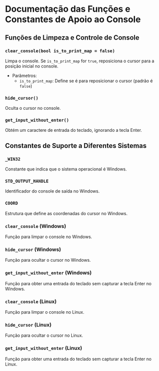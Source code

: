 # Documentação das Funções e Constantes de Apoio ao Console

## Funções de Limpeza e Controle de Console

### `clear_console(bool is_to_print_map = false)`

Limpa o console. Se `is_to_print_map` for `true`, reposiciona o cursor para a posição inicial no console.

- Parâmetros:
  - `is_to_print_map`: Define se é para reposicionar o cursor (padrão é `false`)

### `hide_cursor()`

Oculta o cursor no console.

### `get_input_without_enter()`

Obtém um caractere de entrada do teclado, ignorando a tecla Enter.

## Constantes de Suporte a Diferentes Sistemas

### `_WIN32`

Constante que indica que o sistema operacional é Windows.

### `STD_OUTPUT_HANDLE`

Identificador do console de saída no Windows.

### `COORD`

Estrutura que define as coordenadas do cursor no Windows.

### `clear_console` (Windows)

Função para limpar o console no Windows.

### `hide_cursor` (Windows)

Função para ocultar o cursor no Windows.

### `get_input_without_enter` (Windows)

Função para obter uma entrada do teclado sem capturar a tecla Enter no Windows.

### `clear_console` (Linux)

Função para limpar o console no Linux.

### `hide_cursor` (Linux)

Função para ocultar o cursor no Linux.

### `get_input_without_enter` (Linux)

Função para obter uma entrada do teclado sem capturar a tecla Enter no Linux.
